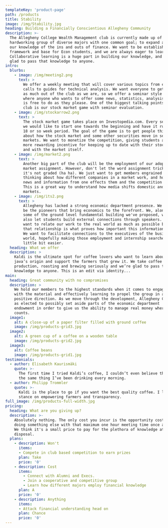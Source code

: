 ```yaml
---
templateKey: 'product-page'
path: /products
title: Stability
image: /img/Stability.jpg
heading: Building a Financially Conscientious Allegheny Community
description: >-
  The Allegheny College Wealth Management club is currently made up of a
  hardworking group of diverse majors with one common goal; to expand and disperse
  our knowledge of the ins and outs of finance. We want to be establish a
  framework and base for Econ students, and we are always eager to learn more.
  Collaborative learning is a huge part in building our knowledge, and we’re
  glad to pass that knowledge to anyone.
intro:
  blurbs:
    - image: /img/meeting2.png
      text: >
        We offer a weekly meeting that will cover various topics from earnings
        calls to guides for technical analysis. We want everyone to get
        as much out of the club as we are, so we offer a seminar style meeting
        where anyone who wants to offer some news, statistics, analysis, etc.
        is free to do as they please. One of the biggest talking points for the
        club is our stock market game with seminar evaluation.
    - image: /img/stockarrow2.png
      text: >
        The stock market game takes place on Investopedia.com. Every semester
        we would like to start one towards the beginning and have it run for that
        18 or so week period. The goal of the game is to get people thinking
        about how the stock market and some other securities move in secondary
        markets. We want to monetize the competition, giving students a
        more rewarding incentive for keeping up to date with their stocks
        and with the market itself.
    - image: /img/market2.png
      text: >
        Another big part of the club will be the employment of our adopt a
        market assignment. However, don't let the word assignment trick you,
        it's not graded (ha ha). We just want to get members engrained into
        thinking about how different companies in a market work, and how
        news and information from one effects them and the competition as well.
        This is a great way to understand how media shifts domestic and global
        markets.
    - image: /img/its2.png
      text: >
        Allegheny has lacked a strong economic department presence. We want to
        be the pioneers that bring economics to the forefront. We, along with
        some of the ground level fundamental building we've proposed, want to
        also let students build external connections through speakers. We
        want to relate our work to the real world as much as possible because
        that relationship is what proves how important this information is.
        We want to facilitate connections to the executives of the business
        world, hopefully making those employment and internship searches a
        little bit easier.
  heading: What we offer
  description: >
    Kaldi is the ultimate spot for coffee lovers who want to learn about their
    java’s origin and support the farmers that grew it. We take coffee
    production, roasting and brewing seriously and we’re glad to pass that
    knowledge to anyone. This is an edit via identity...
main:
  heading: Great community with no compromises
  description: >
    We hold our members to the highest standards when it comes to engaging
    with the material and effectively learning to propel the group in a
    positive direction. As we move through the development, Allegheny College
    as elected to possibly set aside parts of the economic department
    endowment in order to give us the ability to manage real money where it
    counts.
  image1:
    alt: A close-up of a paper filter filled with ground coffee
    image: /img/products-grid3.jpg
  image2:
    alt: A green cup of a coffee on a wooden table
    image: /img/products-grid2.jpg
  image3:
    alt: Coffee beans
    image: /img/products-grid1.jpg
testimonials:
  - author: Elisabeth Kaurismäki
    quote: >-
      The first time I tried Kaldi’s coffee, I couldn’t even believe that was
      the same thing I’ve been drinking every morning.
  - author: Philipp Trommler
    quote: >-
      Kaldi is the place to go if you want the best quality coffee. I love their
      stance on empowering farmers and transparency.
full_image: /img/products-full-width.jpg
pricing:
  heading: What are you giving up?
  description: >-
    Absolutely nothing. The only cost you incur is the opportunity cost of
    doing something else with that maximum one hour meeting time once a week.
    We think it's a small price to pay for the plethora of knowledge at our
    disposal.
  plans:
    - description: Won't
      items:
      - Compete in club based competition to earn prizes
      plan: Take
      price: '0'
    - description: Cost
      items:
        - Connect with Alumni and Execs.
        - Join a cooperative and competitive group
        - Learn how different majors employ financial knowledge
      plan: A
      price: '0'
    - description: Anything
      items:
      - Attack financial understanding head on
      plan: Chance
      price: '0'
---
```

